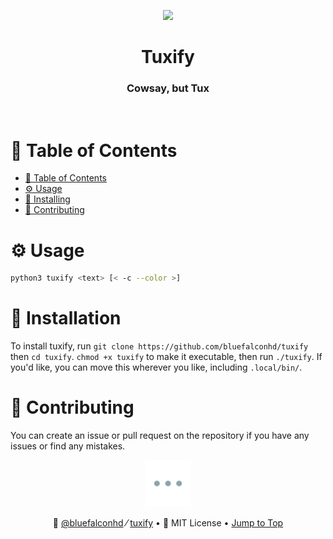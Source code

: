 <!-- Readmeify - @readmeify/docs -->

<!-- Top section -->
<p align="center">
  <img src="./assets/logo-dark.png" height="175px">
  <br>
  <h1 align="center" >Tuxify</h1>
  <h3 align="center" >Cowsay, but Tux</h3>
</p>

<br>

<!-- Table of contents -->
# 🧂 Table of Contents
- [🧂 Table of Contents](#-table-of-contents)
- [⚙️ Usage](#️-usage)
- [📡 Installing](#-installation)
- [🚀 Contributing](#-contributing)

<!-- Main Usage -->
# ⚙️ Usage
```bash
python3 tuxify <text> [< -c --color >]
```

# 📡 Installation
To install tuxify, run `git clone https://github.com/bluefalconhd/tuxify` then `cd tuxify`. `chmod +x tuxify` to make it executable, then run `./tuxify`. If you'd like, you can move this wherever you like, including `.local/bin/`.

# 🚀 Contributing
You can create an issue or pull request on the repository if you have any issues or find any mistakes.

<!-- Footer  -->
<p align="center" ><img src="./assets/seperator.png" height="75px"></p>

<p align="center">
  <span>
    👼
    <a href="https://github.com/bluefalconhd">@bluefalconhd</a>
  </span>
  ⁄
  <span>
    <a href="https://github.com/bluefalconhd/tuxify">tuxify</a>
  </span>
  •
  <span>👮 MIT License</span>
  •
  <span><a href="#-table-of-contents">Jump to Top</a></span>
</p>
